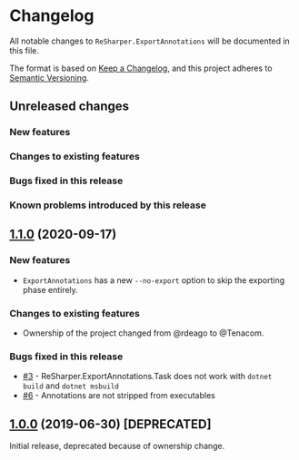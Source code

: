 # Changelog

All notable changes to `ReSharper.ExportAnnotations` will be documented in this file.

The format is based on [Keep a Changelog](https://keepachangelog.com/en/1.0.0/),
and this project adheres to [Semantic Versioning](https://semver.org/spec/v2.0.0.html).

## Unreleased changes

### New features

### Changes to existing features

### Bugs fixed in this release

### Known problems introduced by this release

## [1.1.0](https://github.com/tenacom/ReSharper.ExportAnnotations/releases/tag/1.1.0) (2020-09-17)

### New features
- `ExportAnnotations` has a new `--no-export` option to skip the exporting phase entirely.

### Changes to existing features
- Ownership of the project changed from @rdeago to @Tenacom.

### Bugs fixed in this release
- [#3](https://github.com/tenacom/ReSharper.ExportAnnotations/issues/3) - ReSharper.ExportAnnotations.Task does not work with `dotnet build` and `dotnet msbuild`
- [#6](https://github.com/tenacom/ReSharper.ExportAnnotations/issues/6) - Annotations are not stripped from executables

## [1.0.0](https://github.com/tenacom/ReSharper.ExportAnnotations/releases/tag/1.0.0) (2019-06-30) [DEPRECATED]

Initial release, deprecated because of ownership change.

